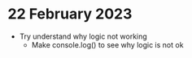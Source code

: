 # 22 February 2023
* Try understand why logic not working
  * Make console.log() to see why logic is not ok
